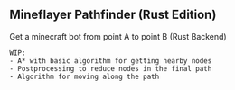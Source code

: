 ## Mineflayer Pathfinder (Rust Edition)
Get a minecraft bot from point A to point B (Rust Backend)
```
WIP:
- A* with basic algorithm for getting nearby nodes
- Postprocessing to reduce nodes in the final path
- Algorithm for moving along the path
```
